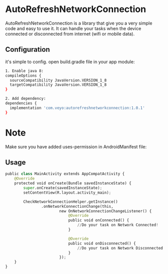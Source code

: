 # AutoRefreshNetworkConnection

AutoRefreshNetworkConnection is a library that give you a very simple code and easy to use it. It can handle your tasks when the device connected or disconnected from internet (wifi or mobile data). 

## Configuration

it's simple to config. open build.gradle file in your app module:

```bash
1. Enable java 8:
compileOptions {
  sourceCompatibility JavaVersion.VERSION_1_8
  targetCompatibility JavaVersion.VERSION_1_8
}

2. Add dependency:
dependencies {
  implementation 'com.veyo:autorefreshnetworkconnection:1.0.1'
}
```
# Note
Make sure you have added uses-permission in AndroidManifest file:

<uses-permission android:name="android.permission.INTERNET" />

<uses-permission android:name="android.permission.ACCESS_NETWORK_STATE" />

<uses-permission android:name="android.permission.CHANGE_NETWORK_STATE" />

## Usage

```python
public class MainActivity extends AppCompatActivity {
    @Override
    protected void onCreate(Bundle savedInstanceState) {
        super.onCreate(savedInstanceState);
        setContentView(R.layout.activity_main);

        CheckNetworkConnectionHelper.getInstance()
                .onNetworkConnectionChange(this,
                        new OnNetworkConnectionChangeListener() {
                            @Override
                            public void onConnected() {
                                //Do your task on Network Connected!
                            }

                            @Override
                            public void onDisconnected() {
                                //Do your task on Network Disconnected!
                            }
                        });
    }
}

```
